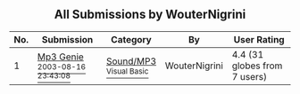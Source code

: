 ﻿<div align="center">

## All Submissions by WouterNigrini

</div>

No.  | Submission | Category | By   | User Rating
---- | ---------- | -------- | ---- | -----------
1 | [Mp3 Genie<br /><sup>2003-08-16 23:43:08</sup>](https://github.com/Planet-Source-Code/wouternigrini-mp3-genie__1-47778) | [Sound/MP3<br /><sup>Visual Basic</sup>](../ByCategory/sound-mp3__1-45.md) | WouterNigrini | 4.4 (31 globes from 7 users)
